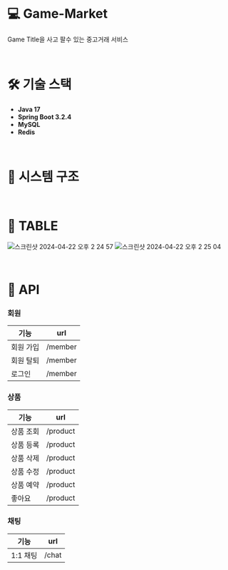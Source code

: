 # 💻 Game-Market
Game Title을 사고 팔수 있는 중고거래 서비스

<br>

# 🛠️ 기술 스택
* **Java 17**
* **Spring Boot 3.2.4**
* **MySQL**
* **Redis**

<br>

# 🧩 시스템 구조

<br>

# 📄 TABLE
![스크린샷 2024-04-22 오후 2 24 57](https://github.com/f-lab-edu/game-market/assets/58434352/46d71254-f887-43d2-aec8-874565ea5726)
![스크린샷 2024-04-22 오후 2 25 04](https://github.com/f-lab-edu/game-market/assets/58434352/6efb774a-b348-4fe1-8c32-ad881afd9fb2)


<br>

# 📜 API

### 회원

| 기능   | url        |
|-------|------------|
| 회원 가입 | /member  |
| 회원 탈퇴 | /member  |
| 로그인   | /member   |

### 상품

| 기능   | url        |
|-------|------------|
| 상품 조회 | /product  |
| 상품 등록 | /product  |
| 상품 삭제 | /product  |
| 상품 수정 | /product  |
| 상품 예약 | /product  |
| 좋아요   | /product  |

### 채팅

| 기능   | url        |
|-------|------------|
| 1:1 채팅 | /chat    |
